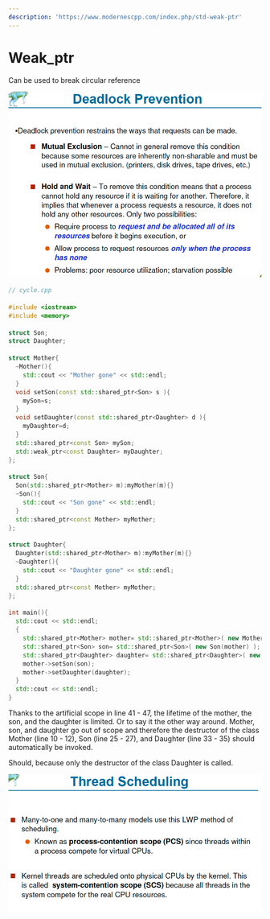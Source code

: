 ```yaml
---
description: 'https://www.modernescpp.com/index.php/std-weak-ptr'
---
```


# Weak\_ptr

Can be used to break circular reference 

![](../../.gitbook/assets/image%20%28135%29.png)

```cpp
// cycle.cpp

#include <iostream>
#include <memory>

struct Son;
struct Daughter;

struct Mother{
  ~Mother(){
    std::cout << "Mother gone" << std::endl;
  }
  void setSon(const std::shared_ptr<Son> s ){
    mySon=s;
  }
  void setDaughter(const std::shared_ptr<Daughter> d ){
    myDaughter=d;
  }
  std::shared_ptr<const Son> mySon;
  std::weak_ptr<const Daughter> myDaughter;
};

struct Son{
  Son(std::shared_ptr<Mother> m):myMother(m){}
  ~Son(){
    std::cout << "Son gone" << std::endl;
  }
  std::shared_ptr<const Mother> myMother;
};

struct Daughter{
  Daughter(std::shared_ptr<Mother> m):myMother(m){}
  ~Daughter(){
    std::cout << "Daughter gone" << std::endl;
  }
  std::shared_ptr<const Mother> myMother;
};

int main(){
  std::cout << std::endl;
  {
    std::shared_ptr<Mother> mother= std::shared_ptr<Mother>( new Mother);
    std::shared_ptr<Son> son= std::shared_ptr<Son>( new Son(mother) );
    std::shared_ptr<Daughter> daughter= std::shared_ptr<Daughter>( new Daughter(mother) );
    mother->setSon(son);
    mother->setDaughter(daughter);
  }
  std::cout << std::endl;
}
```

Thanks to the artificial scope in line 41 - 47, the lifetime of the mother, the son, and the daughter is limited. Or to say it the other way around. Mother, son, and daughter go out of scope and therefore the destructor of the class Mother \(line 10 - 12\), Son \(line 25 - 27\), and Daughter \(line 33 - 35\) should automatically be invoked.

Should, because only the destructor of the class Daughter is called.  


![](../../.gitbook/assets/image%20%2856%29.png)

